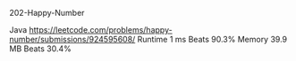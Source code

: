 202-Happy-Number


Java
https://leetcode.com/problems/happy-number/submissions/924595608/
Runtime
1 ms
Beats
90.3%
Memory
39.9 MB
Beats
30.4%

